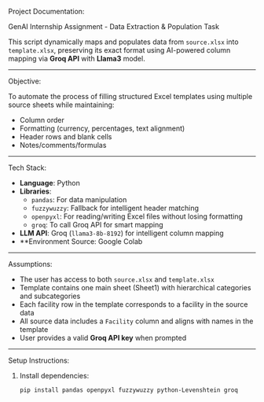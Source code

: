 Project Documentation:

GenAI Internship Assignment - Data Extraction & Population Task

This script dynamically maps and populates data from `source.xlsx` into `template.xlsx`, preserving its exact format using AI-powered column mapping via **Groq API** with **Llama3** model.

---

Objective:

To automate the process of filling structured Excel templates using multiple source sheets while maintaining:

- Column order
- Formatting (currency, percentages, text alignment)
- Header rows and blank cells
- Notes/comments/formulas

---

Tech Stack:

- **Language**: Python
- **Libraries**:
  - `pandas`: For data manipulation
  - `fuzzywuzzy`: Fallback for intelligent header matching
  - `openpyxl`: For reading/writing Excel files without losing formatting
  - `groq`: To call Groq API for smart mapping
- **LLM API**: Groq (`llama3-8b-8192`) for intelligent column mapping
- **Environment Source: Google Colab

---

Assumptions:

- The user has access to both `source.xlsx` and `template.xlsx`
- Template contains one main sheet (Sheet1) with hierarchical categories and subcategories
- Each facility row in the template corresponds to a facility in the source data
- All source data includes a `Facility` column and aligns with names in the template
- User provides a valid **Groq API key** when prompted

---

Setup Instructions:

1. Install dependencies:
   ```bash
   pip install pandas openpyxl fuzzywuzzy python-Levenshtein groq
